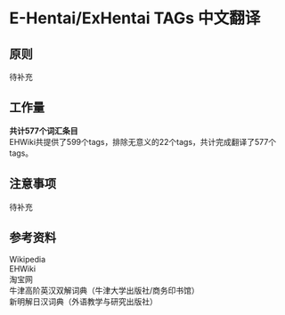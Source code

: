 # E-Hentai/ExHentai TAGs 中文翻译
## 原则
待补充

## 工作量
__共计577个词汇条目__  
EHWiki共提供了599个tags，排除无意义的22个tags，共计完成翻译了577个tags。

## 注意事项
待补充

## 参考资料
Wikipedia  
EHWiki  
淘宝网  
牛津高阶英汉双解词典（牛津大学出版社/商务印书馆）  
新明解日汉词典（外语教学与研究出版社）
